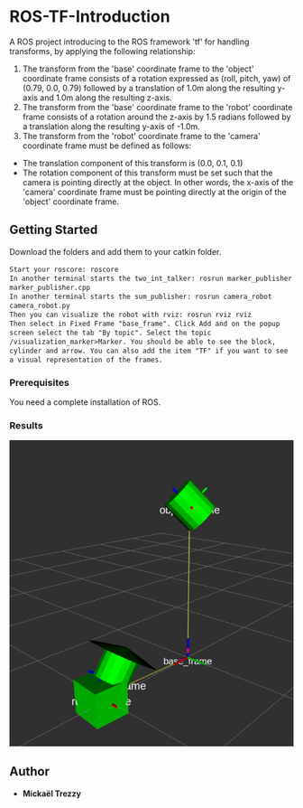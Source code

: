 # ROS-TF-Introduction
A ROS project introducing to the ROS framework 'tf' for handling transforms, by applying the following relationship:
1. The transform from the 'base' coordinate frame to the 'object' coordinate frame consists of a rotation expressed as (roll, pitch, yaw) of (0.79, 0.0, 0.79) followed by a translation of 1.0m along the resulting y-axis and 1.0m along the resulting z-axis. 
2. The transform from the 'base' coordinate frame to the 'robot' coordinate frame consists of a rotation around the z-axis by 1.5 radians followed by a translation along the resulting y-axis of -1.0m. 
3. The transform from the 'robot' coordinate frame to the 'camera' coordinate frame must be defined as follows:
  * The translation component of this transform is (0.0, 0.1, 0.1)
  * The rotation component of this transform must be set such that the camera is pointing directly at the object. In other words, the x-axis of the 'camera' coordinate frame must be pointing directly at the origin of the 'object' coordinate frame.

## Getting Started
Download the folders and add them to your catkin folder.

```
Start your roscore: roscore
In another terminal starts the two_int_talker: rosrun marker_publisher marker_publisher.cpp
In another terminal starts the sum_publisher: rosrun camera_robot camera_robot.py
Then you can visualize the robot with rviz: rosrun rviz rviz
Then select in Fixed Frame "base_frame". Click Add and on the popup screen select the tab "By topic". Select the topic /visualization_marker>Marker. You should be able to see the block, cylinder and arrow. You can also add the item "TF" if you want to see a visual representation of the frames.
```

### Prerequisites
You need a complete installation of ROS.

### Results
![Image of a running example](/execution.png)

## Author
* **Mickaël Trezzy**
